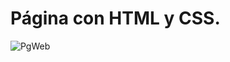 
# Página con HTML y CSS.
 ![PgWeb](https://user-images.githubusercontent.com/54611951/72823805-05792900-3c53-11ea-8f63-66de3b83725c.png)
